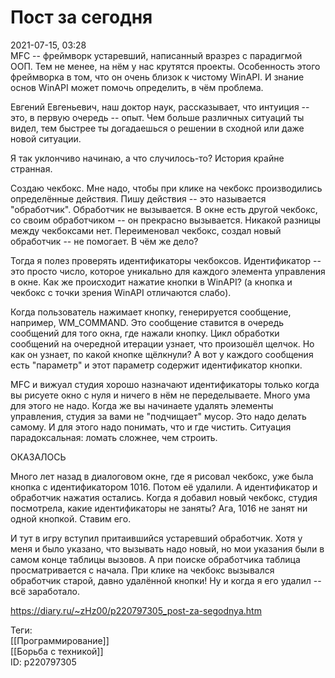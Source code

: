 Пост за сегодня
================

   
 2021-07-15, 03:28   
  MFC -- фреймворк устаревший, написанный вразрез с парадигмой ООП. Тем не менее, на нём у нас крутятся проекты. Особенность этого фреймворка в том, что он очень близок к чистому WinAPI. И знание основ WinAPI может помочь определить, в чём проблема.   
   
 Евгений Евгеньевич, наш доктор наук, рассказывает, что интуиция -- это, в первую очередь -- опыт. Чем больше различных ситуаций ты видел, тем быстрее ты догадаешься о решении в сходной или даже новой ситуации.   
   
 Я так уклончиво начинаю, а что случилось-то? История крайне странная.   
   
 Создаю чекбокс. Мне надо, чтобы при клике на чекбокс производились определённые действия. Пишу действия -- это называется "обработчик". Обработчик не вызывается. В окне есть другой чекбокс, со своим обработчиком -- он прекрасно вызывается. Никакой разницы между чекбоксами нет. Переименовал чекбокс, создал новый обработчик -- не помогает. В чём же дело?   
   
 Тогда я полез проверять идентификаторы чекбоксов. Идентификатор -- это просто число, которое уникально для каждого элемента управления в окне. Как же происходит нажатие кнопки в WinAPI? (а кнопка и чекбокс с точки зрения WinAPI отличаются слабо).   
   
 Когда пользователь нажимает кнопку, генерируется сообщение, например, WM\_COMMAND. Это сообщение ставится в очередь сообщений для того окна, где нажали кнопку. Цикл обработки сообщений на очередной итерации узнает, что произошёл щелчок. Но как он узнает, по какой кнопке щёлкнули? А вот у каждого сообщения есть "параметр" и этот параметр содержит идентификатор кнопки.   
   
 MFC и вижуал студия хорошо назначают идентификаторы только когда вы рисуете окно с нуля и ничего в нём не переделываете. Много ума для этого не надо. Когда же вы начинаете удалять элементы управления, студия за вами не "подчищает" мусор. Это надо делать самому. И для этого надо понимать, что и где чистить. Ситуация парадоксальная: ломать сложнее, чем строить.   
   
 ОКАЗАЛОСЬ   
   
 Много лет назад в диалоговом окне, где я рисовал чекбокс, уже была кнопка с идентификатором 1016. Потом её удалили. А идентификатор и обработчик нажатия остались. Когда я добавил новый чекбокс, студия посмотрела, какие идентификаторы не заняты? Ага, 1016 не занят ни одной кнопкой. Ставим его.   
   
 И тут в игру вступил притаившийся устаревший обработчик. Хотя у меня и было указано, что вызывать надо новый, но мои указания были в самом конце таблицы вызовов. А при поиске обработчика таблица просматривается с начала. При клике на чекбокс вызывался обработчик старой, давно удалённой кнопки! Ну и когда я его удалил -- всё заработало.   
    
 <https://diary.ru/~zHz00/p220797305_post-za-segodnya.htm>   
   
 Теги:   
 [[Программирование]]   
 [[Борьба с техникой]]   
 ID: p220797305